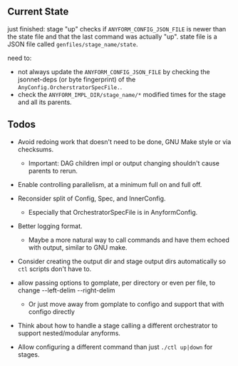 
## Current State

just finished: stage "up" checks if `ANYFORM_CONFIG_JSON_FILE` is newer than the state
file and that the last command was actually "up".  state file is a JSON file
called `genfiles/stage_name/state`.

need to:
- not always update the `ANYFORM_CONFIG_JSON_FILE` by checking the jsonnet-deps
  (or byte fingerprint) of the `AnyConfig.OrcherstratorSpecFile.`.
- check the `ANYFORM_IMPL_DIR/stage_name/*` modified times for the stage and all
  its parents.

## Todos

- Avoid redoing work that doesn't need to be done, GNU Make style or via
  checksums.
  - Important: DAG children impl or output changing shouldn't cause parents to
    rerun.

- Enable controlling parallelism, at a minimum full on and full off.

- Reconsider split of Config, Spec, and InnerConfig.
  - Especially that OrchestratorSpecFile is in AnyformConfig.

- Better logging format.
  - Maybe a more natural way to call commands and have them echoed with output,
    similar to GNU make.

- Consider creating the output dir and stage output dirs automatically so `ctl`
  scripts don't have to.

- allow passing options to gomplate, per directory or even per file, to change
  --left-delim --right-delim
  - Or just move away from gomplate to configo and support that with configo
    directly

- Think about how to handle a stage calling a different orchestrator to support
  nested/modular anyforms.

- Allow configuring a different command than just `./ctl up|down` for stages.


